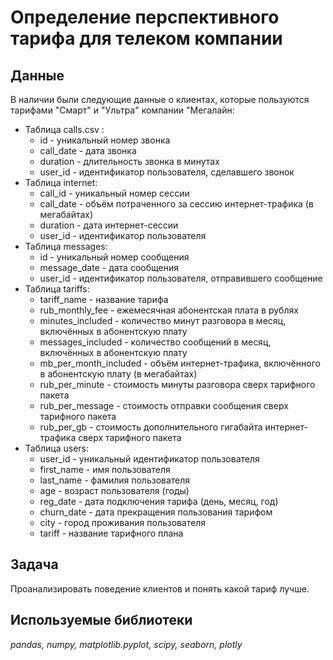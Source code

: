 # Определение перспективного тарифа для телеком компании


## Данные

В наличии были следующие данные о клиентах, которые пользуются тарифами "Смарт" и "Ультра" компании "Мегалайн:
- Таблица calls.csv :
	- id - уникальный номер звонка
	- call_date - дата звонка
	- duration - длительность звонка в минутах
	- user_id - идентификатор пользователя, сделавшего звонок
- Таблица internet:
	- call_id - уникальный номер сессии
	- call_date - объём потраченного за сессию интернет-трафика (в мегабайтах)
	- duration - дата интернет-сессии
	- user_id - идентификатор пользователя
- Таблица messages:
	- id - уникальный номер сообщения
	- message_date - дата сообщения
	- user_id - идентификатор пользователя, отправившего сообщение
- Таблица tariffs:
	- tariff_name - название тарифа
	- rub_monthly_fee - ежемесячная абонентская плата в рублях
	- minutes_included - количество минут разговора в месяц, включённых в абонентскую плату
	- messages_included - количество сообщений в месяц, включённых в абонентскую плату
	- mb_per_month_included - объём интернет-трафика, включённого в абонентскую плату (в мегабайтах)
	- rub_per_minute - стоимость минуты разговора сверх тарифного пакета 
	- rub_per_message - стоимость отправки сообщения сверх тарифного пакета
	- rub_per_gb - стоимость дополнительного гигабайта интернет-трафика сверх тарифного пакета
- Таблица users:
	- user_id - уникальный идентификатор пользователя
	- first_name - имя пользователя
	- last_name - фамилия пользователя
	- age - возраст пользователя (годы)
	- reg_date - дата подключения тарифа (день, месяц, год)
	- churn_date - дата прекращения пользования тарифом 
	- city - город проживания пользователя
	- tariff - название тарифного плана

## Задача
Проанализировать поведение клиентов и понять какой тариф лучше.

## Используемые библиотеки
*pandas,*
*numpy,*
*matplotlib.pyplot,*
*scipy,*
*seaborn,*
*plotly*

